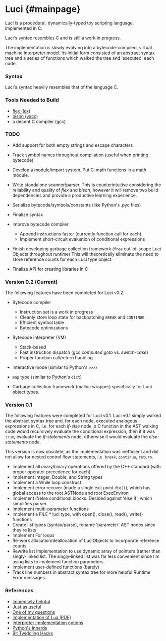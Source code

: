 Luci                                         {#mainpage}
=========================================================

Luci is a procedural, dynamically-typed toy scripting language, implemented in C.

Luci's syntax resembles C and is still a work in progress.

The implementation is slowly evolving into a bytecode-compiled,
virtual machine interpreter model. Its initial form consisted of
an abstract syntax tree and a series of functions which walked the
tree and 'executed' each node.


### Syntax

Luci's syntax heavily resembles that of the language C.


### Tools Needed to Build

- [flex (lex)](http://flex.sourceforge.net/)
- [bison (yacc)](http://www.gnu.org/software/bison/)
- a decent C compiler (gcc)


### TODO

- Add support for both empty strings and escape characters
- Track symbol names throughout compilation (useful when printing bytecode)
- Develop a module/import system. Put C-math functions in a math module.
- Write standalone scanner/parser. This is counterintuitive considering the
  reliability and quality of *flex* and *bison*, however it will remove
  two build dependencies and provide a productive learning experience.
- Serialize bytecode/symbols/constants (like Python's .pyc files)
- Finalize syntax
- Improve bytecode compiler

  - Append instructions faster (currently function call for each)
  - Implement short-circuit evaluation of conditional expressions

- Finish developing garbage collection framework
  (`free` out-of-scope Luci Objects throughout runtime)
  This will theoretically eliminate the need to store
  reference counts for each Luci type object.
- Finalize API for creating libraries in C


### Version 0.2 (Current)

The following features have been completed for Luci v0.2.

- Bytecode compiler

  - Instruction set is a work in progress
  - Cleanly store loop state for backpatching `BREAK` and `CONTINUE`
  - Efficient symbol table
  - Bytecode optimizations

- Bytecode interpreter (VM)

  - Stack-based
  - Fast instruction dispatch (gcc *computed goto* vs. *switch-case*)
  - Proper function call/return handling

- Interactive mode (similar to Python's `>>>`)
- `map` type (similar to Python's `dict`)
- Garbage collection framework (malloc wrapper) specifically for Luci
  object types.


### Version 0.1

The following features were completed for Luci v0.1.
Luci v0.1 simply walked the abstract syntax tree and,
for each node, executed analogous expressions in C, i.e.
for each *if-else* node, a C function in the AST walking
code would recursively evaluate the conditional expression,
then if it was `true`, evaluate the *if-statements* node,
otherwise it would evaluate the *else-statements* node.

This version is now obsolete, as the implementation
was inefficient and did not allow for nested control flow
statements, i.e. `break`, `continue`, `return`.

- Implement all unary/binary operations offered by the C++ standard
  (with proper operator precedence for each)
- Implement Integer, Double, and String types
- Implement a While loop construct
- Implement error recover (made a single exit point `die()`), which has global
  access to the root ASTNode and root ExecEnviron
- Implement if/else conditional blocks. Decided against 'else if', which simplifies parser.
- Implement multi-parameter functions
- Implement a FILE * luci type, with open(), close(), read(), write() functions
- Create list types (syntax/parse), rename 'parameter' AST nodes since they're lists
- Implement For loops
- Re-work allocation/deallocation of LuciObjects to incorporate
  reference counts.
- Rewrite list implementation to use dynamic array of pointers (rather than singly-linked
  list. The singly-linked list was far less convenient since I'm using lists to implement
  function parameters.
- Implement user-defined functions (barely)
- Track line numbers in abstract syntax tree for more helpful Runtime Error messages.


### References

- [Immensely helpful](http://stackoverflow.com/a/2644949)
- [Just as useful](http://gnuu.org/2009/09/18/writing-your-own-toy-compiler/)
- [One of my questions](http://stackoverflow.com/q/13094001/1689220)
- [Implementation of Lua (PDF)](http://www.lua.org/doc/jucs05.pdf)
- [Interpreter implementation options](http://realityforge.org/code/virtual-machines/2011/05/19/interpreters.html)
- [Python's Innards](http://tech.blog.aknin.name/2010/04/02/pythons-innards-introduction/)
- [Bit Twiddling Hacks](http://graphics.stanford.edu/~seander/bithacks.html)
